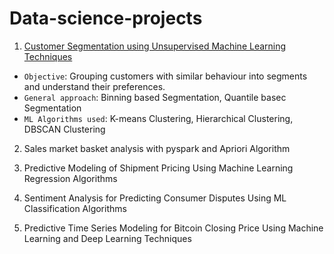 # Data-science-projects

1. [Customer Segmentation using Unsupervised Machine Learning Techniques](Customer_segmentation.ipynb) 

* `Objective`: Grouping customers with similar behaviour into segments and understand their preferences. 
* `General approach`: Binning based Segmentation, Quantile basec Segmentation
* `ML Algorithms used`: K-means Clustering, Hierarchical Clustering, DBSCAN Clustering

2. Sales market basket analysis with pyspark and Apriori Algorithm


3. Predictive Modeling of Shipment Pricing Using Machine Learning Regression Algorithms


4. Sentiment Analysis for Predicting Consumer Disputes Using ML Classification Algorithms


5. Predictive Time Series Modeling for Bitcoin Closing Price Using Machine Learning and Deep Learning Techniques